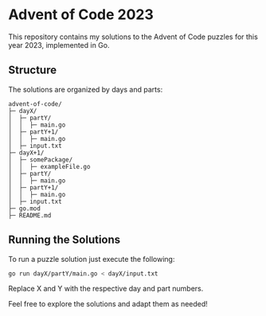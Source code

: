 # Advent of Code 2023

This repository contains my solutions to the Advent of Code puzzles for this year 2023, implemented in Go.

## Structure

The solutions are organized by days and parts:

```
advent-of-code/
├─ dayX/
│  ├─ partY/
│  │  ├─ main.go
│  ├─ partY+1/
│  │  ├─ main.go
│  ├─ input.txt
├─ dayX+1/
│  ├─ somePackage/
│  │  ├─ exampleFile.go
│  ├─ partY/
│  │  ├─ main.go
│  ├─ partY+1/
│  │  ├─ main.go
│  ├─ input.txt
├─ go.mod
├─ README.md
```

## Running the Solutions

To run a puzzle solution just execute the following:

```bash
go run dayX/partY/main.go < dayX/input.txt
```

Replace X and Y with the respective day and part numbers.

Feel free to explore the solutions and adapt them as needed!
